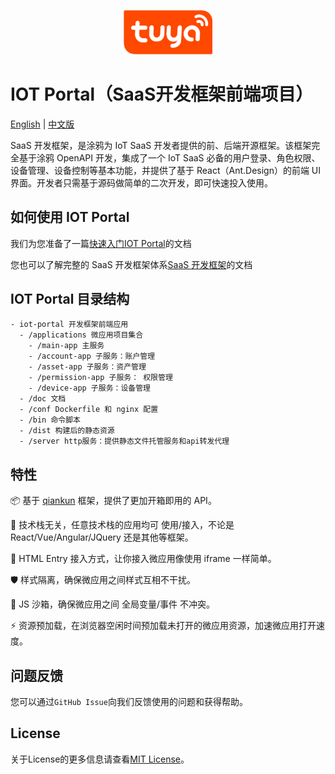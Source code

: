 <center><p align="center"><img src="./tuya_logo.png" width="28%" height="28%" /></p></center>

IOT Portal（SaaS开发框架前端项目）
===

[English](README.md) | [中文版](README_zh.md)


SaaS 开发框架，是涂鸦为 IoT SaaS 开发者提供的前、后端开源框架。该框架完全基于涂鸦 OpenAPI 开发，集成了一个 IoT SaaS 必备的用户登录、角色权限、设备管理、设备控制等基本功能，并提供了基于 React（Ant.Design）的前端 UI 界面。开发者只需基于源码做简单的二次开发，即可快速投入使用。


##  如何使用 IOT Portal
  我们为您准备了一篇[快速入门IOT Portal](https://developer.tuya.com/cn/docs/iot/SaaSDevelopmentFramework_ftontend?id=Kaqcwpn4p8guu)的文档

  您也可以了解完整的 SaaS 开发框架体系[SaaS 开发框架](https://developer.tuya.com/cn/docs/iot/SaaSDevelopmentFramework?id=Kaps8jd0mowem)的文档

## IOT Portal 目录结构

```
- iot-portal 开发框架前端应用
  - /applications 微应用项目集合
    - /main-app 主服务
    - /account-app 子服务：账户管理
    - /asset-app 子服务：资产管理
    - /permission-app 子服务： 权限管理
    - /device-app 子服务：设备管理
  - /doc 文档
  - /conf Dockerfile 和 nginx 配置
  - /bin 命令脚本
  - /dist 构建后的静态资源
  - /server http服务：提供静态文件托管服务和api转发代理
```


## 特性
📦 基于 [qiankun](https://qiankun.umijs.org/zh/guide) 框架，提供了更加开箱即用的 API。

📱 技术栈无关，任意技术栈的应用均可 使用/接入，不论是 React/Vue/Angular/JQuery 还是其他等框架。

💪 HTML Entry 接入方式，让你接入微应用像使用 iframe 一样简单。

🛡​ 样式隔离，确保微应用之间样式互相不干扰。

🧳 JS 沙箱，确保微应用之间 全局变量/事件 不冲突。

⚡️ 资源预加载，在浏览器空闲时间预加载未打开的微应用资源，加速微应用打开速度。


## 问题反馈

您可以通过`GitHub Issue`向我们反馈使用的问题和获得帮助。


## License

关于License的更多信息请查看[MIT License](./LICENSE)。
